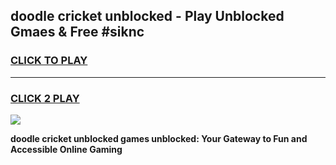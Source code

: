 
## doodle cricket unblocked - Play Unblocked Gmaes & Free #siknc
<h3>
<a href="https://news.freeplayer.one?title=doodle_cricket_unblocked&ref=24F">CLICK TO PLAY</a></h3>
<hr>

<h3>
<a href="https://news.freeplayer.one?title=doodle_cricket_unblocked&ref=24F">CLICK 2 PLAY</a>
  
</h3>

<a href="https://news.freeplayer.one?title=doodle_cricket_unblocked&ref=24F/"><img src="https://clearcache.store/games.png"></a>


**doodle cricket unblocked games unblocked: Your Gateway to Fun and Accessible Online Gaming**
